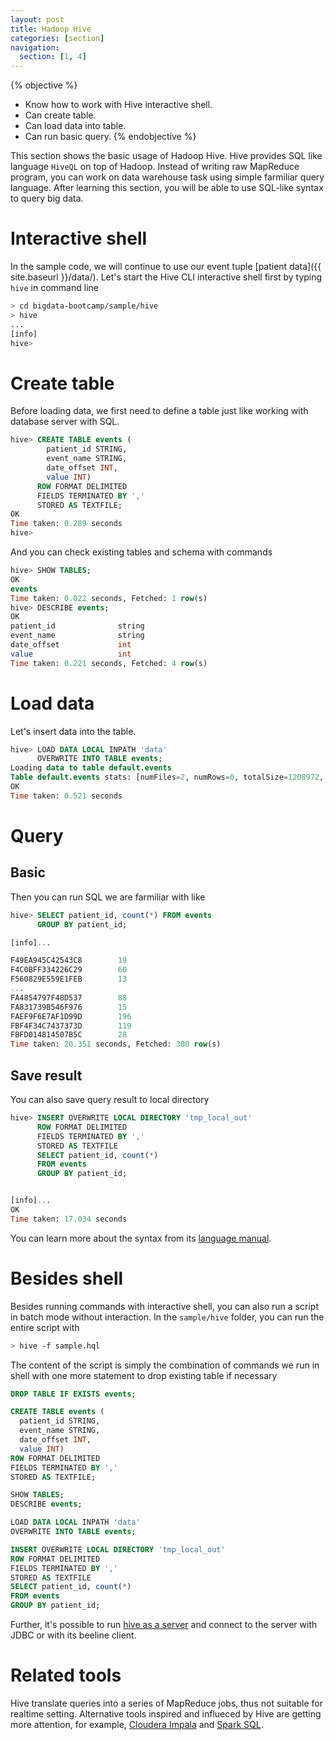 ```yaml
---
layout: post
title: Hadoop Hive
categories: [section]
navigation:
  section: [1, 4]
---
```

{% objective %}
- Know how to work with Hive interactive shell.
- Can create table.
- Can load data into table.
- Can run basic query.
{% endobjective %}

This section shows the basic usage of Hadoop Hive. Hive provides SQL like language `HiveQL` on top of Hadoop. Instead of writing raw MapReduce program, you can work on data warehouse task using simple farmiliar query language. After learning this section, you will be able to use SQL-like syntax to query big data.

# Interactive shell
In the sample code, we will continue to use our event tuple [patient data]({{ site.baseurl }}/data/). Let's start the Hive CLI interactive shell first by typing `hive` in command line
```bash
> cd bigdata-bootcamp/sample/hive
> hive
...                                                                         
[info]
hive> 
```

# Create table
Before loading data, we first need to define a table just like working with database server with SQL.
```sql
hive> CREATE TABLE events (
        patient_id STRING,
        event_name STRING,
        date_offset INT,
        value INT)
      ROW FORMAT DELIMITED
      FIELDS TERMINATED BY ','
      STORED AS TEXTFILE;
OK
Time taken: 0.289 seconds
hive> 
```
And you can check existing tables and schema with commands
``` sql
hive> SHOW TABLES;
OK
events
Time taken: 0.022 seconds, Fetched: 1 row(s)
hive> DESCRIBE events;
OK
patient_id              string                                      
event_name              string                                      
date_offset             int                                         
value                   int                                         
Time taken: 0.221 seconds, Fetched: 4 row(s)
```

# Load data
Let's insert data into the table.
```sql
hive> LOAD DATA LOCAL INPATH 'data'
      OVERWRITE INTO TABLE events;
Loading data to table default.events
Table default.events stats: [numFiles=2, numRows=0, totalSize=1208972, rawDataSize=0]
OK
Time taken: 0.521 seconds
```

# Query
## Basic
Then you can run SQL we are farmiliar with like
``` sql
hive> SELECT patient_id, count(*) FROM events
      GROUP BY patient_id;

[info]...

F49EA945C42543C8        19
F4C0BFF334226C29        60
F560829E559E1FEB        13
...
FA4854797F48D537        88
FA831739B546F976        15
FAEF9F6E7AF1D99D        196
FBF4F34C7437373D        119
FBFD014814507B5C        28
Time taken: 20.351 seconds, Fetched: 300 row(s)
```

## Save result
You can also save query result to local directory
``` sql
hive> INSERT OVERWRITE LOCAL DIRECTORY 'tmp_local_out'
      ROW FORMAT DELIMITED
      FIELDS TERMINATED BY ','
      STORED AS TEXTFILE
      SELECT patient_id, count(*) 
      FROM events 
      GROUP BY patient_id;


[info]...
OK
Time taken: 17.034 seconds
```

You can learn more about the syntax from its [language manual](https://cwiki.apache.org/confluence/display/Hive/LanguageManual).

# Besides shell
Besides running commands with interactive shell, you can also run a script in batch mode without interaction. In the `sample/hive` folder, you can run the entire script with
```bash
> hive -f sample.hql
```

The content of the script is simply the combination of commands we run in shell with one more statement to drop existing table if necessary
``` sql
DROP TABLE IF EXISTS events;

CREATE TABLE events (
  patient_id STRING,
  event_name STRING,
  date_offset INT,
  value INT)
ROW FORMAT DELIMITED
FIELDS TERMINATED BY ','
STORED AS TEXTFILE;

SHOW TABLES;
DESCRIBE events;

LOAD DATA LOCAL INPATH 'data'
OVERWRITE INTO TABLE events;

INSERT OVERWRITE LOCAL DIRECTORY 'tmp_local_out'
ROW FORMAT DELIMITED
FIELDS TERMINATED BY ','
STORED AS TEXTFILE
SELECT patient_id, count(*) 
FROM events 
GROUP BY patient_id;
```

Further, it's possible to run [hive as a server](https://cwiki.apache.org/confluence/display/Hive/HiveServer2+Clients) and connect to the server with JDBC or with its beeline client.

# Related tools
Hive translate queries into a series of MapReduce jobs, thus not suitable for realtime setting. Alternative tools inspired and influeced by Hive are getting more attention, for example, [Cloudera Impala](http://impala.io/) and [Spark SQL](https://spark.apache.org/sql/).